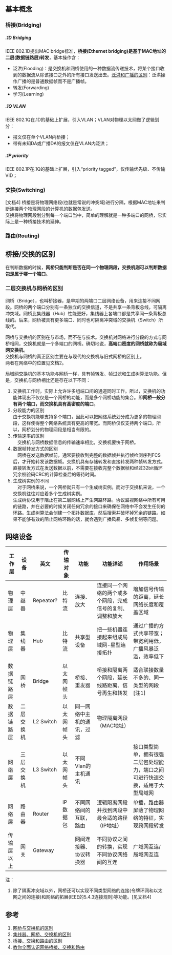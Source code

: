 
## 基本概念
### 桥接(Bridging)
##### .1D Bridging
IEEE 802.1D提出MAC bridge标准，**桥接(Ethernet bridging)是基于MAC地址的二层(数据链路层)转发**，基本操作含：  
- 泛洪(Flooding)：是交换机和网桥使用的一种数据流传递技术，将某个接口收到的数据流从除该接口之外的所有接口发送出去。[泛洪和广播的区别](https://blog.51cto.com/tingfeng/795612)：泛洪操作广播的是普通数据帧而不是广播帧。
- 转发(Forwarding)
- 学习(Learning)

##### .1Q VLAN
IEEE 802.1Q在.1D的基础上扩展，引入VLAN；VLAN对物理以太网做了逻辑划分：
- 报文仅在单个VLAN内桥接；
- 带有未知DA或广播DA的报文仅在VLAN内泛洪；

##### .1P priority
IEEE 802.1P在.1Q的基础上扩展，引入“priority tagged”，仅传输优先级、不传输VID；  

### 交换(Switching)
[文档4]
桥接是将物理网络段(也就是常说的冲突域)进行分隔，根据MAC地址来判断连接两个物理网段的计算机的数据包发送。  
交换将物理网段划分到每一个端口当中，简单的理解就是一种多端口的网桥，它实际上是一种桥接技术的延伸。

### 路由(Routing)

## 桥接/交换的区别
在判断数据的时候，**网桥只能判断是否在同一个物理网段，交换机则可以判断数据包是属于哪一个端口**。

### 二层交换机与网桥的区别
网桥（Bridge），也叫桥接器，是早期的两端口二层网络设备，用来连接不同网段。网桥的两个端口分别有一条独立的交换信道，不是共享一条背板总线，可隔离冲突域。网桥比集线器（Hub）性能更好，集线器上各端口都是共享同一条背板总线的。后来，网桥被具有更多端口、同时也可隔离冲突域的交换机（Switch）所取代。

网桥与交换机的区别在与市场，而不在与技术。交换机对网络进行分段的方式与网桥相同，交换机就是一个多端口的网桥。确切地说，**高端口密度的网桥就称为局域网交换机**。   
交换机与网桥的真正区别主要在与现代的交换机与旧式网桥的区别上。   
两者在网络中的位置见文档2。  

局域网交换机的基本功能与网桥一样，具有帧转发、帧过滤和生成树算法功能。但是，交换机与网桥相比还是存在以下不同：   
1. 交换机工作时，实际上允许许多组端口间的通道同时工作。所以，交换机的功能体现出不仅仅是一个网桥的功能，而是多个网桥功能的集合。即**网桥一般分有两个端口，而交换机具有高密度的端口**。 
2. 分段能力的区别   
  由于交换机能够支持多个端口，因此可以把网络系统划分成为更多的物理网段，这样使得整个网络系统具有更高的带宽。而网桥仅仅支持两个端口，所以，网桥划分的物理网段是相当有限的。 
3. 传输速率的区别  
　交换机与网桥数据信息的传输速率相比，交换机要快于网桥。 
4. 数据帧转发方式的区别  
　网桥在发送数据帧前，通常要接收到完整的数据帧并执行帧检测序列FCS后，才开始转发该数据帧。交换机具有存储转发和直接转发两种帧转发方式。直接转发方式在发送数据以前，不需要在接收完整个数据帧和经过32bit循环冗余校验码CRC的计算检查后的等待时间。
5. 生成树实例的不同  
　对于网桥来说，一个网桥就只有一个生成树实例。而对于交换机来说，一个交换机往往对应着多个生成树实例。  
  生成树协议用于阻止在第二层网络上产生网路环路。协议监视网络中所有可用的链路，并在必要的时候关闭任何冗余的接口来确保在网络中不会发生任何的环路。生成树算法会创建一个拓扑数据库，然后搜索并破坏掉冗余的链路。如果不能够有效的阻止网络环路的话，就会遇到广播风暴、多帧复制等问题。

## 网络设备

|工作层|设备|英文|传输对象|功能|功能详述|作用场景|
|--|--|--|--|--|--|--|
|物理层|中继器|Repeator?|比特流|连接、放大|连接同一个网络的两个或多个网段，完成信号的复制、调整和放大|增加信号传输的距离，延长网络长度和覆盖区域|
|物理层|集线器|Hub|比特流|共享型设备|把一些机器连接起来组成局域网-星型连接拓扑|通过广播的方式共享带宽；带宽利用低，广播风暴泛滥，效率低下|
|数据链路层|网桥|Bridge|以太网帧头|桥接、重发器|桥接和隔离两个网段，延长线路距离、信号再生和转发|适合联接数量不多的、同一类型的网段[注1]|
|数据链路层|二层交换机|L2 Switch|以太网帧头|同一网络中主机的通讯，过滤|物理隔离网段（MAC地址）||
|网络层|三层交换机|L3 Switch|以太网帧头|不同Vlan的主机通讯||接口类型简单，拥有很强二层包处理能力，端口之间可进行快速交换，适用于大型局域网|
|网络层|路由器|Router|IP数据包|不同网络间的互联，路由|逻辑隔离网段并找到网段中最合适的路径（IP地址）|单播，路由器屏蔽了物理网络的特征，实现跨网段转发|
|传输层以上|网关|Gateway||网间连接器、协议转换器|不同协议之间的转换，实现不同协议网络间的互连|广域网互连/局域网互连|

注：
1. 除了隔离冲突域以外，网桥还可以实现不同类型网络的连接(令牌环网和以太网之间的连接)和网络的拓展(IEEE的5.4.3连接规则)等功能。[见文档4]

## 参考
1. [网桥与交换机的区别](https://blog.csdn.net/fivedoumi/article/details/51746798)
2. [集线器、网桥、交换机的区别](https://blog.csdn.net/dwj_daiwenjie/article/details/108636144)
3. [桥接、交换和路由的区别](README.md)
4. [教你全面认识网络桥接、交换和路由](https://www.docin.com/p-2253823700.html)
